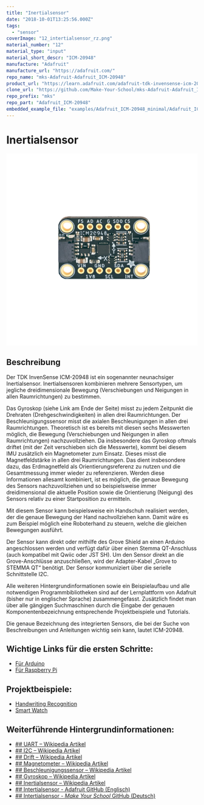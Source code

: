 ```yaml
---
title: "Inertialsensor"
date: "2018-10-01T13:25:56.000Z"
tags: 
  - "sensor"
coverImage: "12_intertialsensor_rz.png"
material_number: "12"
material_type: "input"
material_short_descr: "ICM-20948"
manufacture: "Adafruit"
manufacture_url: "https://adafruit.com/"
repo_name: "mks-Adafruit-Adafruit_ICM-20948"
product_url: "https://learn.adafruit.com/adafruit-tdk-invensense-icm-20948-9-dof-imu/arduino"
clone_url: "https://github.com/Make-Your-School/mks-Adafruit-Adafruit_ICM-20948.git"
repo_prefix: "mks"
repo_part: "Adafruit_ICM-20948"
embedded_example_file: "examples/Adafruit_ICM-20948_minimal/Adafruit_ICM-20948_minimal.ino"
---
```



# Inertialsensor

![Inertialsensor](./12_intertialsensor_rz.png)

## Beschreibung
Der TDK InvenSense ICM-20948 ist ein sogenannter neunachsiger Inertialsensor. 
Inertialsensoren kombinieren mehrere Sensortypen, um jegliche dreidimensionale Bewegung (Verschiebungen und Neigungen in allen Raumrichtungen) zu bestimmen.

<!-- more_details -->

Das Gyroskop (siehe Link am Ende der Seite) misst zu jedem Zeitpunkt die Drehraten (Drehgeschwindigkeiten) in allen drei Raumrichtungen. Der Beschleunigungssensor misst die axialen Beschleunigungen in allen drei Raumrichtungen. Theoretisch ist es bereits mit diesen sechs Messwerten möglich, die Bewegung (Verschiebungen und Neigungen in allen Raumrichtungen) nachzuvollziehen. Da insbesondere das Gyroskop oftmals driftet (mit der Zeit verschieben sich die Messwerte), kommt bei diesem IMU zusätzlich ein Magnetometer zum Einsatz. Dieses misst die Magnetfeldstärke in allen drei Raumrichtungen. Das dient insbesondere dazu, das Erdmagnetfeld als Orientierungsreferenz zu nutzen und die Gesamtmessung immer wieder zu referenzieren. Werden diese Informationen allesamt kombiniert, ist es möglich, die genaue Bewegung des Sensors nachzuvollziehen und so beispielsweise immer dreidimensional die aktuelle Position sowie die Orientierung (Neigung) des Sensors relativ zu einer Startposition zu ermitteln.

Mit diesem Sensor kann beispielsweise ein Handschuh realisiert werden, der die genaue Bewegung der Hand nachvollziehen kann. Damit wäre es zum Beispiel möglich eine Roboterhand zu steuern, welche die gleichen Bewegungen ausführt.

Der Sensor kann direkt oder mithilfe des Grove Shield an einen Arduino angeschlossen werden und verfügt dafür über einen Stemma QT-Anschluss (auch kompatibel mit Qwiic oder JST SH). Um den Sensor direkt an die Grove-Anschlüsse anzuschließen, wird der Adapter-Kabel „Grove to STEMMA QT“ benötigt. Der Sensor kommuniziert über die serielle Schnittstelle I2C.

Alle weiteren Hintergrundinformationen sowie ein Beispielaufbau und alle notwendigen Programmbibliotheken sind auf der Lernplattform von Adafruit (bisher nur in englischer Sprache) zusammengefasst. Zusätzlich findet man über alle gängigen Suchmaschinen durch die Eingabe der genauen Komponentenbezeichnung entsprechende Projektbeispiele und Tutorials.

Die genaue Bezeichnung des integrierten Sensors, die bei der Suche von Beschreibungen und Anleitungen wichtig sein kann, lautet ICM-20948.


<!-- currently no valid example available...
## Beispiel

schau dir das Minimal-Beispiel an:

```c++:public/mks/parts/mks-Adafruit-Adafruit_ICM-20948/examples/Adafruit_ICM-20948_minimal/Adafruit_ICM-20948_minimal.ino
// look in the linked file.
```
-->

<!-- infolist -->


## Wichtige Links für die ersten Schritte:

- [Für Arduino](https://learn.adafruit.com/adafruit-tdk-invensense-icm-20948-9-dof-imu/arduino)
- [Für Raspberry Pi](https://learn.adafruit.com/adafruit-tdk-invensense-icm-20948-9-dof-imu/python-circuitpython)

## Projektbeispiele:

- [Handwriting Recognition](https://www.hackster.io/naveenbskumar/handwriting-recognition-7583e3)
- [Smart Watch](https://www.hackster.io/312619/ecen-2440-smartwatch-945a26)

## Weiterführende Hintergrundinformationen:

- [## UART – Wikipedia Artikel](https://de.wikipedia.org/wiki/Universal_Asynchronous_Receiver_Transmitter)
- [## I2C – Wikipedia Artikel](https://de.wikipedia.org/wiki/I%C2%B2C)
- [## Drift – Wikipedia Artikel](https://de.wikipedia.org/wiki/Systematische_Abweichung)
- [## Magnetometer – Wikipedia Artikel](https://de.wikipedia.org/wiki/Magnetometer)
- [## Beschleunigungssensor – Wikipedia Artikel](https://de.wikipedia.org/wiki/Beschleunigungssensor)
- [## Gyroskop – Wikipedia Artikel](https://de.wikipedia.org/wiki/Kreiselinstrument)
- [## Inertialsensor – Wikipedia Artikel](https://de.wikipedia.org/wiki/Inertiale_Messeinheit)
- [## Intertialsensor - Adafruit GitHub (Englisch)](https://github.com/adafruit/Adafruit-ICM20948-PCB)
- [## Intertialsensor - _Make Your School_ GitHub (Deutsch)](https://github.com/s-light/MYS__12-Inertialsensor)



